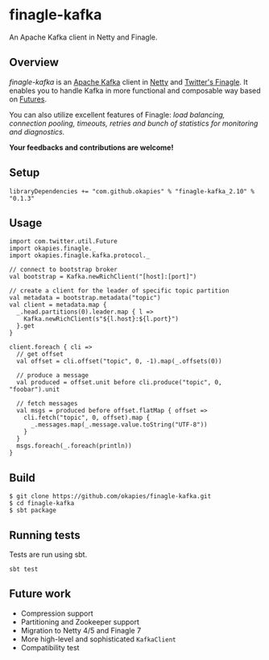 finagle-kafka
=============

An Apache Kafka client in Netty and Finagle.

## Overview
*finagle-kafka* is an [Apache Kafka](https://kafka.apache.org/) client in [Netty](http://netty.io/)
and [Twitter's Finagle](http://twitter.github.io/finagle/). It enables you to handle Kafka in more
functional and composable way based on [Futures](http://twitter.github.io/finagle/guide/Futures.html).

You can also utilize excellent features of Finagle: *load balancing, connection pooling, timeouts,
retries and bunch of statistics for monitoring and diagnostics.*

**Your feedbacks and contributions are welcome!**

## Setup
```
libraryDependencies += "com.github.okapies" % "finagle-kafka_2.10" % "0.1.3"
```

## Usage
```
import com.twitter.util.Future
import okapies.finagle._
import okapies.finagle.kafka.protocol._

// connect to bootstrap broker
val bootstrap = Kafka.newRichClient("[host]:[port]")

// create a client for the leader of specific topic partition
val metadata = bootstrap.metadata("topic")
val client = metadata.map {
  _.head.partitions(0).leader.map { l =>
    Kafka.newRichClient(s"${l.host}:${l.port}")
  }.get
}

client.foreach { cli =>
  // get offset
  val offset = cli.offset("topic", 0, -1).map(_.offsets(0))

  // produce a message
  val produced = offset.unit before cli.produce("topic", 0, "foobar").unit

  // fetch messages
  val msgs = produced before offset.flatMap { offset =>
    cli.fetch("topic", 0, offset).map {
      _.messages.map(_.message.value.toString("UTF-8"))
    }
  }
  msgs.foreach(_.foreach(println))
}
```

## Build
```
$ git clone https://github.com/okapies/finagle-kafka.git
$ cd finagle-kafka
$ sbt package
```

## Running tests

Tests are run using sbt.

```
sbt test
```

## Future work
- Compression support
- Partitioning and Zookeeper support
- Migration to Netty 4/5 and Finagle 7
- More high-level and sophisticated `KafkaClient`
- Compatibility test
